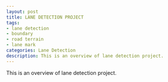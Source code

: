 ```yaml
---
layout: post
title: LANE DETECTION PROJECT
tags:
- lane detection
- boundary
- road terrain
- lane mark
categories: Lane Detection
description: This is an overview of lane detection project.
---
```


This is an overview of lane detection project.